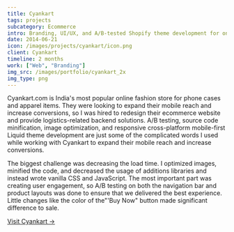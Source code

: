 ```yaml
---
title: Cyankart
tags: projects
subcategory: Ecommerce
intro: Branding, UI/UX, and A/B-tested Shopify theme development for one of India's most popular online fashion stores.
date: 2014-06-21
icon: /images/projects/cyankart/icon.png
client: Cyankart
timeline: 2 months
work: ["Web", "Branding"]
img_src: /images/portfolio/cyankart_2x
img_type: png
---
```


Cyankart.com is India's most popular online fashion store for phone cases and apparel items. They were looking to expand their mobile reach and increase conversions, so I was hired to redesign their ecommerce website and provide logistics-related backend solutions. A/B testing, source code minification, image optimization, and responsive cross-platform mobile-first Liquid theme development are just some of the complicated words I used while working with Cyankart to expand their mobile reach and increase conversions.

The biggest challenge was decreasing the load time. I optimized images, minified the code, and decreased the usage of additions libraries and instead wrote vanilla CSS and JavaScript. The most important part was creating user engagement, so A/B testing on both the navigation bar and product layouts was done to ensure that we delivered the best experience. Little changes like the color of the"'Buy Now" button made significant difference to sale.

[Visit Cyankart &rarr;](https://www.cyankart.com)

<div class="two-images">
  <div><img alt="" src="/images/projects/cyankart/1.png"></div>
  <div><img alt="" src="/images/projects/cyankart/2.png"></div>
</div>
<div class="image scale"><img alt="" src="/images/projects/cyankart/a.png"></div>